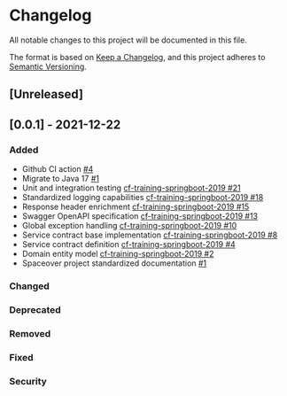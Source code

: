 # Changelog
All notable changes to this project will be documented in this file.

The format is based on [Keep a Changelog](https://keepachangelog.com/en/1.0.0/),
and this project adheres to [Semantic Versioning](https://semver.org/spec/v2.0.0.html).

## [Unreleased]

## [0.0.1] - 2021-12-22
### Added
* Github CI action [#4](https://github.com/BrunoCaetanoDev/spacemission-manager/issues/4)
* Migrate to Java 17 [#1](https://github.com/BrunoCaetanoDev/spacemission-manager/issues/1)
* Unit and integration testing [cf-training-springboot-2019 #21](https://github.com/cf-training-springboot-2019/spaceship-manager/issues/21)
* Standardized logging capabilities [cf-training-springboot-2019 #18](https://github.com/cf-training-springboot-2019/spacemission-manager/issues/18)
* Response header enrichment [cf-training-springboot-2019 #15](https://github.com/cf-training-springboot-2019/spacemission-manager/issues/15)
* Swagger OpenAPI specification [cf-training-springboot-2019 #13](https://github.com/cf-training-springboot-2019/spacemission-manager/issues/13)
* Global exception handling [cf-training-springboot-2019 #10](https://github.com/cf-training-springboot-2019/spacemission-manager/issues/10)
* Service contract base implementation [cf-training-springboot-2019 #8](https://github.com/cf-training-springboot-2019/spacemission-manager/issues/8)
* Service contract definition [cf-training-springboot-2019 #4](https://github.com/cf-training-springboot-2019/spacemission-manager/issues/4)
* Domain entity model [cf-training-springboot-2019 #2](https://github.com/cf-training-springboot-2019/spacemission-manager/issues/2)
* Spaceover project standardized documentation [#1](https://github.com/cf-training-springboot-2019/spacemission-manager/issues/1)
### Changed
### Deprecated
### Removed
### Fixed
### Security